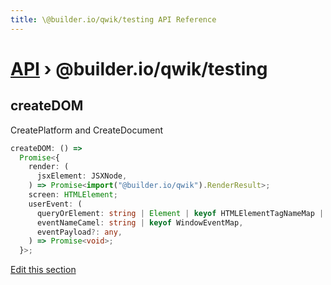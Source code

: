 ```yaml
---
title: \@builder.io/qwik/testing API Reference
---
```


# [API](/api) &rsaquo; @builder.io/qwik/testing

## createDOM

CreatePlatform and CreateDocument

```typescript
createDOM: () =>
  Promise<{
    render: (
      jsxElement: JSXNode,
    ) => Promise<import("@builder.io/qwik").RenderResult>;
    screen: HTMLElement;
    userEvent: (
      queryOrElement: string | Element | keyof HTMLElementTagNameMap | null,
      eventNameCamel: string | keyof WindowEventMap,
      eventPayload?: any,
    ) => Promise<void>;
  }>;
```

[Edit this section](https://github.com/BuilderIO/qwik/tree/main/packages/qwik/src/testing/library.ts)

